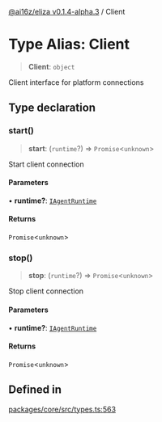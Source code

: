 [@ai16z/eliza v0.1.4-alpha.3](../index.md) / Client

# Type Alias: Client

> **Client**: `object`

Client interface for platform connections

## Type declaration

### start()

> **start**: (`runtime`?) => `Promise`\<`unknown`\>

Start client connection

#### Parameters

• **runtime?**: [`IAgentRuntime`](../interfaces/IAgentRuntime.md)

#### Returns

`Promise`\<`unknown`\>

### stop()

> **stop**: (`runtime`?) => `Promise`\<`unknown`\>

Stop client connection

#### Parameters

• **runtime?**: [`IAgentRuntime`](../interfaces/IAgentRuntime.md)

#### Returns

`Promise`\<`unknown`\>

## Defined in

[packages/core/src/types.ts:563](https://github.com/apollodao/apollo-agent/blob/main/packages/core/src/types.ts#L563)

